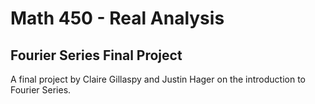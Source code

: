 # Math 450 - Real Analysis
## Fourier Series Final Project

A final project by Claire Gillaspy and Justin Hager on the introduction to Fourier Series.
